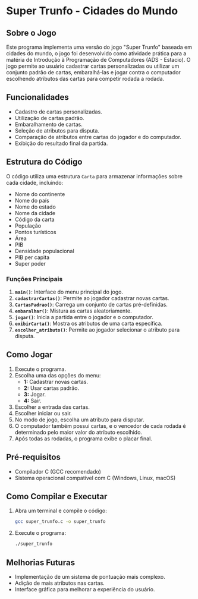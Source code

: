 
# Super Trunfo - Cidades do Mundo

## Sobre o Jogo
Este programa implementa uma versão do jogo "Super Trunfo" baseada em cidades do mundo, o jogo foi desenvolvido como atividade prática para a matéria de Introdução à Programação de Computadores (ADS - Estacio). O jogo permite ao usuário cadastrar cartas personalizadas ou utilizar um conjunto padrão de cartas, embaralhá-las e jogar contra o computador escolhendo atributos das cartas para competir rodada a rodada.

## Funcionalidades
- Cadastro de cartas personalizadas.
- Utilização de cartas padrão.
- Embaralhamento de cartas.
- Seleção de atributos para disputa.
- Comparação de atributos entre cartas do jogador e do computador.
- Exibição do resultado final da partida.

## Estrutura do Código
O código utiliza uma estrutura `Carta` para armazenar informações sobre cada cidade, incluindo:
- Nome do continente
- Nome do país
- Nome do estado
- Nome da cidade
- Código da carta
- População
- Pontos turísticos
- Área
- PIB
- Densidade populacional
- PIB per capita
- Super poder

### Funções Principais
1. **`main()`**: Interface do menu principal do jogo.
2. **`cadastrarCartas()`**: Permite ao jogador cadastrar novas cartas.
3. **`CartasPadrao()`**: Carrega um conjunto de cartas pré-definidas.
4. **`embaralhar()`**: Mistura as cartas aleatoriamente.
5. **`jogar()`**: Inicia a partida entre o jogador e o computador.
6. **`exibirCarta()`**: Mostra os atributos de uma carta específica.
7. **`escolher_atributo()`**: Permite ao jogador selecionar o atributo para disputa.

## Como Jogar
1. Execute o programa.
2. Escolha uma das opções do menu:
   - **1:** Cadastrar novas cartas.
   - **2:** Usar cartas padrão.
   - **3:** Jogar.
   - **4:** Sair.
3. Escolher a entrada das cartas.
4. Escolher iniciar ou sair.
5. No modo de jogo, escolha um atributo para disputar.
6. O computador também possui cartas, e o vencedor de cada rodada é determinado pelo maior valor do atributo escolhido.
7. Após todas as rodadas, o programa exibe o placar final.

## Pré-requisitos
- Compilador C (GCC recomendado)
- Sistema operacional compatível com C (Windows, Linux, macOS)

## Como Compilar e Executar
1. Abra um terminal e compile o código:
   ```sh
   gcc super_trunfo.c -o super_trunfo
   ```
2. Execute o programa:
   ```sh
   ./super_trunfo
   ```

## Melhorias Futuras
- Implementação de um sistema de pontuação mais complexo.
- Adição de mais atributos nas cartas.
- Interface gráfica para melhorar a experiência do usuário.

